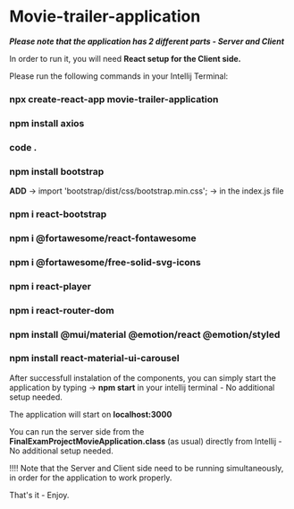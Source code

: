# Movie-trailer-application

***Please note that the application has 2 different parts - Server and Client***

In order to run it, you will need **React setup for the Client side.**

Please run the following commands in your Intellij Terminal:

### npx create-react-app movie-trailer-application
### npm install axios
### code .
### npm install bootstrap 
**ADD** -> import 'bootstrap/dist/css/bootstrap.min.css'; -> in the index.js file
### npm i react-bootstrap
### npm i @fortawesome/react-fontawesome
### npm i @fortawesome/free-solid-svg-icons
### npm i react-player
### npm i react-router-dom
### npm install @mui/material @emotion/react @emotion/styled
### npm install react-material-ui-carousel

After successfull instalation of the components, you can simply start the application by typing -> **npm start** in your intellij terminal - No additional setup needed.

The application will start on **localhost:3000**

You can run the server side from the **FinalExamProjectMovieApplication.class** (as usual) directly from Intellij - No additional setup needed.

!!!! Note that the Server and Client side need to be running simultaneously, in order for the application to work properly.

That's it - Enjoy.
